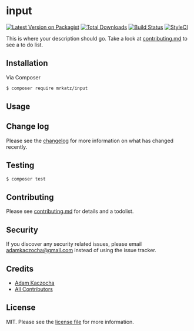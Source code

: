 # input

[![Latest Version on Packagist][ico-version]][link-packagist]
[![Total Downloads][ico-downloads]][link-downloads]
[![Build Status][ico-travis]][link-travis]
[![StyleCI][ico-styleci]][link-styleci]

This is where your description should go. Take a look at [contributing.md](contributing.md) to see a to do list.

## Installation

Via Composer

``` bash
$ composer require mrkatz/input
```

## Usage

## Change log

Please see the [changelog](changelog.md) for more information on what has changed recently.

## Testing

``` bash
$ composer test
```

## Contributing

Please see [contributing.md](contributing.md) for details and a todolist.

## Security

If you discover any security related issues, please email adamkaczocha@gmail.com instead of using the issue tracker.

## Credits

- [Adam Kaczocha][link-author]
- [All Contributors][link-contributors]

## License

MIT. Please see the [license file](license.md) for more information.

[ico-version]: https://img.shields.io/packagist/v/mrkatz/input.svg?style=flat-square
[ico-downloads]: https://img.shields.io/packagist/dt/mrkatz/input.svg?style=flat-square
[ico-travis]: https://img.shields.io/travis/mrkatz/input/master.svg?style=flat-square
[ico-styleci]: https://styleci.io/repos/12345678/shield

[link-packagist]: https://packagist.org/packages/mrkatz/input
[link-downloads]: https://packagist.org/packages/mrkatz/input
[link-travis]: https://travis-ci.org/mrkatz/input
[link-styleci]: https://styleci.io/repos/12345678
[link-author]: https://github.com/mrkatz
[link-contributors]: ../../contributors

